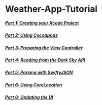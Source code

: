 # Weather-App-Tutorial

##### [Part 1: Creating your Xcode Project](P1/part1.md)
##### [Part 2: Using Cocoapods](P2/part2.md)
##### [Part 3: Preparing the View Controller](P3/part3.md)
##### [Part 4: Reading from the Dark Sky API](P4/part4.md)
##### [Part 5: Parsing with SwiftyJSON](P5/part5.md)
##### [Part 6: Using CoreLocation](P6/part6.md)
##### [Part 6: Updating the UI](P7/part7.md)
